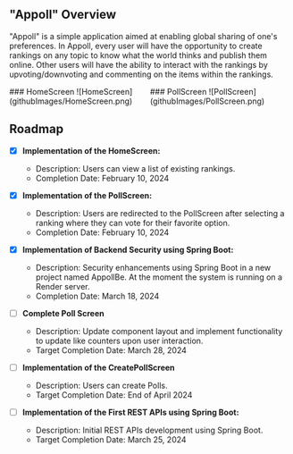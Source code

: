 ## "Appoll" Overview

"Appoll" is a simple application aimed at enabling global sharing of one's preferences. In Appoll, every user will have the opportunity to create rankings on any topic to know what the world thinks and publish them online. Other users will have the ability to interact with the rankings by upvoting/downvoting and commenting on the items within the rankings.

<div style="display: flex; flex-direction: row;">
  <div style="flex: 1;">
    ### HomeScreen
    ![HomeScreen](githubImages/HomeScreen.png)
  </div>
  <div style="flex: 1;">
    ### PollScreen
    ![PollScreen](githubImages/PollScreen.png)
  </div>
</div>

## Roadmap

- [x] **Implementation of the HomeScreen:** 
  - Description: Users can view a list of existing rankings.
  - Completion Date: February 10, 2024
  
- [x] **Implementation of the PollScreen:** 
  - Description: Users are redirected to the PollScreen after selecting a ranking where they can vote for their favorite option.
  - Completion Date: February 10, 2024
  
- [x] **Implementation of Backend Security using Spring Boot:** 
  - Description: Security enhancements using Spring Boot in a new project named AppollBe. At the moment the system is running on a Render server.
  - Completion Date: March 18, 2024

- [ ] **Complete Poll Screen** 
  - Description: Update component layout and implement functionality to update like counters upon user interaction.
  - Target Completion Date: March 28, 2024
     
- [ ] **Implementation of the CreatePollScreen** 
  - Description: Users can create Polls.
  - Target Completion Date: End of April 2024

- [ ] **Implementation of the First REST APIs using Spring Boot:** 
  - Description: Initial REST APIs development using Spring Boot.
  - Target Completion Date: March 25, 2024

